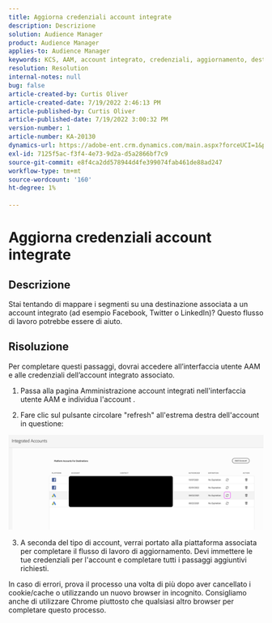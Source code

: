 ```yaml
---
title: Aggiorna credenziali account integrate
description: Descrizione
solution: Audience Manager
product: Audience Manager
applies-to: Audience Manager
keywords: KCS, AAM, account integrato, credenziali, aggiornamento, destinazioni, twitter, facebook, collegamento
resolution: Resolution
internal-notes: null
bug: false
article-created-by: Curtis Oliver
article-created-date: 7/19/2022 2:46:13 PM
article-published-by: Curtis Oliver
article-published-date: 7/19/2022 3:00:32 PM
version-number: 1
article-number: KA-20130
dynamics-url: https://adobe-ent.crm.dynamics.com/main.aspx?forceUCI=1&pagetype=entityrecord&etn=knowledgearticle&id=58ec9386-7107-ed11-82e4-00224809a9e0
exl-id: 7125f5ac-f3f4-4e73-9d2a-d5a2866bf7c9
source-git-commit: e8f4ca2dd578944d4fe399074fab461de88ad247
workflow-type: tm+mt
source-wordcount: '160'
ht-degree: 1%

---
```


# Aggiorna credenziali account integrate

## Descrizione


Stai tentando di mappare i segmenti su una destinazione associata a un account integrato (ad esempio Facebook, Twitter o LinkedIn)? Questo flusso di lavoro potrebbe essere di aiuto.


## Risoluzione


Per completare questi passaggi, dovrai accedere all’interfaccia utente AAM e alle credenziali dell’account integrato associato.



1) Passa alla pagina Amministrazione account integrati nell&#39;interfaccia utente AAM e individua l&#39;account .

2) Fare clic sul pulsante circolare &quot;refresh&quot; all&#39;estrema destra dell&#39;account in questione:

![](assets/6e040206-7307-ed11-82e4-00224809a9e0.png)

3) A seconda del tipo di account, verrai portato alla piattaforma associata per completare il flusso di lavoro di aggiornamento. Devi immettere le tue credenziali per l&#39;account e completare tutti i passaggi aggiuntivi richiesti.

In caso di errori, prova il processo una volta di più dopo aver cancellato i cookie/cache o utilizzando un nuovo browser in incognito. Consigliamo anche di utilizzare Chrome piuttosto che qualsiasi altro browser per completare questo processo.
